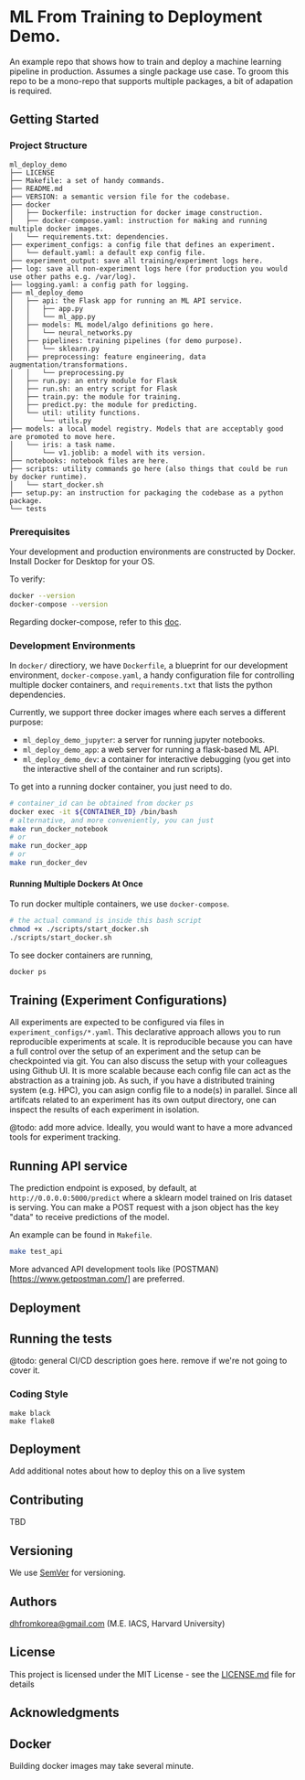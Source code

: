 # ML From Training to Deployment Demo.
An example repo that shows how to train and deploy a machine learning pipeline in production. Assumes a single package use case. To groom this repo to be a mono-repo that supports multiple packages, a bit of adapation is required.

## Getting Started

### Project Structure

```
ml_deploy_demo
├── LICENSE
├── Makefile: a set of handy commands.
├── README.md
├── VERSION: a semantic version file for the codebase.
├── docker
│   ├── Dockerfile: instruction for docker image construction.
│   ├── docker-compose.yaml: instruction for making and running multiple docker images.
│   └── requirements.txt: dependencies.
├── experiment_configs: a config file that defines an experiment.
│   └── default.yaml: a default exp config file.
├── experiment_output: save all training/experiment logs here.
├── log: save all non-experiment logs here (for production you would use other paths e.g. /var/log).
├── logging.yaml: a config path for logging.
├── ml_deploy_demo
│   ├── api: the Flask app for running an ML API service.
│   │   ├── app.py
│   │   └── ml_app.py
│   ├── models: ML model/algo definitions go here.
│   │   └── neural_networks.py
│   ├── pipelines: training pipelines (for demo purpose).
│   │   └── sklearn.py
│   ├── preprocessing: feature engineering, data augmentation/transformations.
│   │   └── preprocessing.py
│   ├── run.py: an entry module for Flask
│   ├── run.sh: an entry script for Flask
│   ├── train.py: the module for training.
│   ├── predict.py: the module for predicting.
│   └── util: utility functions.
│       └── utils.py
├── models: a local model registry. Models that are acceptably good are promoted to move here.
│   └── iris: a task name.
│       └── v1.joblib: a model with its version.
├── notebooks: notebook files are here.
├── scripts: utility commands go here (also things that could be run by docker runtime).
│   └── start_docker.sh
├── setup.py: an instruction for packaging the codebase as a python package.
└── tests
```

### Prerequisites

Your development and production environments are constructed by Docker. Install Docker for Desktop for your OS.

To verify:
```bash
docker --version
docker-compose --version
```

Regarding docker-compose, refer to this [doc](https://docs.docker.com/compose/install/).


### Development Environments
In `docker/` directiory, we have `Dockerfile`, a blueprint for our development environment, `docker-compose.yaml`, a handy configuration file for controlling multiple docker containers, and `requirements.txt` that lists the python dependencies.

Currently, we support three docker images where each serves a different purpose:
- `ml_deploy_demo_jupyter`: a server for running jupyter notebooks.
- `ml_deploy_demo_app`: a web server for running a flask-based ML API.
- `ml_deploy_demo_dev`: a container for interactive debugging (you get into the interactive shell of the container and run scripts).

To get into a running docker container, you just need to do.
```bash
# container_id can be obtained from docker ps
docker exec -it ${CONTAINER_ID} /bin/bash
# alternative, and more conveniently, you can just
make run_docker_notebook
# or
make run_docker_app
# or
make run_docker_dev
```

#### Running Multiple Dockers At Once
To run docker multiple containers, we use `docker-compose`.

```bash
# the actual command is inside this bash script
chmod +x ./scripts/start_docker.sh
./scripts/start_docker.sh
```

To see docker containers are running,
```bash
docker ps
```
## Training (Experiment Configurations)
All experiments are expected to be configured via files in `experiment_configs/*.yaml`. This declarative approach allows you to run reproducible experiments at scale. It is reproducible because you can have a full control over the setup of an experiment and the setup can be checkpointed via git. You can also discuss the setup with your colleagues using Github UI. It is more scalable because each config file can act as the abstraction as a training job. As such, if you have a distributed training system (e.g. HPC), you can asign config file to a node(s) in parallel. Since all artifcats related to an experiment has its own output directory, one can inspect the results of each experiment in isolation.

@todo: add more advice.
Ideally, you would want to have a more advanced tools for experiment tracking.

## Running API service
The prediction endpoint is exposed, by default, at `http://0.0.0.0:5000/predict` where a sklearn model trained on Iris dataset is serving. You can make a POST request with a json object has the key "data" to receive predictions of the model.

An example can be found in `Makefile`.
```bash
make test_api
```
More advanced API development tools like (POSTMAN)[https://www.getpostman.com/] are preferred.


## Deployment

## Running the tests
@todo: general CI/CD description goes here. remove if we're not going to cover it.

### Coding Style
```
make black
make flake8
```

## Deployment
Add additional notes about how to deploy this on a live system


## Contributing
TBD

## Versioning
We use [SemVer](http://semver.org/) for versioning.

## Authors
dhfromkorea@gmail.com (M.E. IACS, Harvard University)

## License
This project is licensed under the MIT License - see the [LICENSE.md](LICENSE.md) file for details

## Acknowledgments

## Docker
Building docker images may take several minute.

